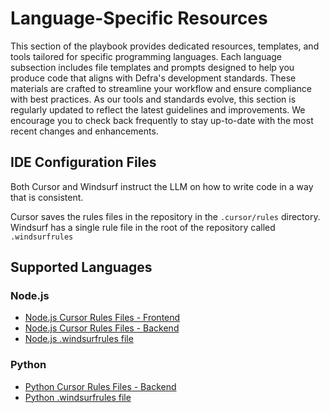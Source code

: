 # Language-Specific Resources

This section of the playbook provides dedicated resources, templates, and tools tailored for specific programming languages. Each language subsection includes file templates and prompts designed to help you produce code that aligns with Defra's development standards. These materials are crafted to streamline your workflow and ensure compliance with best practices. As our tools and standards evolve, this section is regularly updated to reflect the latest guidelines and improvements. We encourage you to check back frequently to stay up-to-date with the most recent changes and enhancements.

## IDE Configuration Files

Both Cursor and Windsurf instruct the LLM on how to write code in a way that is consistent.

Cursor saves the rules files in the repository in the `.cursor/rules` directory.  Windsurf has a single rule file in the root of the repository called `.windsurfrules`

## Supported Languages

### Node.js
- [Node.js Cursor Rules Files - Frontend](nodejs/nodejs-cursorrules-frontend.md)
- [Node.js Cursor Rules Files - Backend](nodejs/nodejs-cursorrules-bakend.md)
- [Node.js .windsurfrules file](nodejs/nodejs-windsurfrules.md)

### Python
- [Python Cursor Rules Files - Backend](python/python-cursorrules-backend.md)
- [Python .windsurfrules file](python/python-windsurfrules.md)